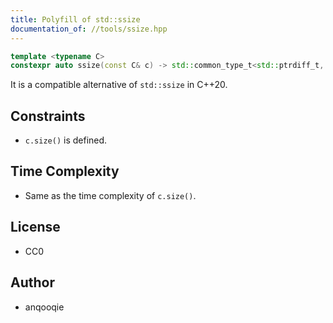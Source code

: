 ```yaml
---
title: Polyfill of std::ssize
documentation_of: //tools/ssize.hpp
---
```


```cpp
template <typename C>
constexpr auto ssize(const C& c) -> std::common_type_t<std::ptrdiff_t, std::make_signed_t<decltype(c.size())>>;
```

It is a compatible alternative of `std::ssize` in C++20.

## Constraints
- `c.size()` is defined.

## Time Complexity
- Same as the time complexity of `c.size()`.

## License
- CC0

## Author
- anqooqie
